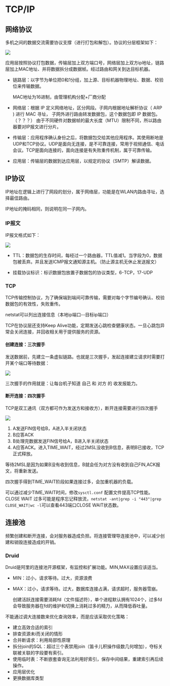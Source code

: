 # TCP/IP

## 网络协议

多机之间的数据交流需要协议支撑（进行打包和解包）。协议的分层框架如下：

![](../imgs/a04.png)  

应用层按照协议打包数据，传输层加上双方端口号，网络层加上双方ip地址，链路层加上MAC地址、并将数据拆分成数据帧。经过路由和网关到达目标机器。

- 链路层：以字节为单位把0和1分组，加上源、目标机器物理地址、数据、校验位来传输数据。

  MAC地址为16进制，由管理机构分配+厂商分配

- 网络层：根据 IP 定义网络地址，区分网段。子网内根据地址解析协议（ ARP ) 进行 MAC 寻址， 子网外进行路由转发数据包，这个数据包即 IP 数据包。（？？？）  由于不同硬件对数据帧的最大长度（MTU）限制不同，所以路由器要对IP报文进行分片。

- 传输层：应用程序确认身份之后，将数据包交给其他应用程序。其使用断地是UDP和TCP协议。UDP是面向无连接，是不可靠连接，常用于视频通信、电话会议。TCP是面向连接的，面向连接是有失败重传机制，属于可靠传输。

- 应用层：传输层的数据到达应用层，以规定的协议（SMTP）解读数据。

## IP协议

IP地址在逻辑上进行了网段的划分，属于网络层，功能是在WLAN内路由寻址，选择最佳路由。

IP地址的掩码相同，则说明在同一子网内。

### IP报文

IP报文格式如下：

![](../imgs/a05.png)  

- TTL：数据包的生存时间，每经过一个路由器，TTL值减1。当字段为0，数据包被丢弃。并且发送ICMP报文通知源主机。（防止源主机无休止发送报文）

- 挂载协议标识：标识数据包放置子数据包的协议类型，6-TCP，17-UDP

### TCP

TCP传输控制协议，为了确保端到端间可靠传输，需要对每个字节编号确认、校验数据包的有效性，失败重传。

netstat可以列出连接信息（本地ip端口--目标ip端口）

TCP在协议层还支持Keep Alive功能，定期发送心跳检查健康状态。一旦心跳包异常会关闭连接，并回收相关用于提供服务的资源。

#### 创建连接：三次握手

发送数据前，先建立一条虚拟链路。也就是三次握手，发起连接建立请求时需要打开某个端口等待数据：

![](../imgs/a06.png)  

三次握手的作用就是：让每台机子知道 自己 和 对方 的 收发报能力。

#### 断开连接：四次握手

TCP是双工通讯（双方都可作为发送方和接收方），断开连接需要进行四次握手

![](../imgs/a07.png)

1. A发送FIN信号给B，A进入半关闭状态
2. B应答ACK
3. B处理完数据发送FIN信号给A，B进入半关闭状态
4. A应答ACK。进入TIME_WAIT，经过2MSL没收到B信息，表明B已接收，TCP正式释放。

等待2MSL是因为如果B没有收到信息，B就会任为对方没有收到自己FIN,ACK报文，将重新发送。

四次握手得到TIME_WAIT阶段如果连接过多，会加重机器的负载。

可以通过减少TIME_WAIT时间，修改``sysctl.conf`` 配置文件提高TCP性能。 CLOSE WAIT 过多可能是程序忘记释放流，``netstat -ant|grep -i "443"|grep CLOSE_WAIT|wc -l``可以查看443端口CLOSE WAIT状态数。

## 连接池

频繁创建和断开连接，会对服务器造成负担。将连接管理导连接池中，可以减少创建和销毁连接造成的开销。

### Druid

Druid是阿里的连接池开源框架，有监控和扩展功能。MIN,MAX设置应该适当。

- MIN：过小，请求等待。过大，资源浪费

- MAX：过小，请求等待。过大，数据库连接占满，请求超时，服务器雪崩。

  创建活跃连接需要消耗fd（文件描述符），单个进程默认拥有1024个，过多fd会导致服务器在fd的维护和切换上消耗过多的精力，从而降低吞吐量。

不能通过调大连接数来优化查询效率，而是应该采取优化策略：

- 建立高效合适的索引 
- 排查资源未i而关闭的情形
- 合并断请求：利用局部性原理
- 拆分join的SQL：超过三个表禁用join（笛卡儿积操作级数几何增加），夺标关联被关联的字段要有索引。
- 使用临时表：不断嵌套查询无法利用好索引，保存中间结果，重建索引再后续操作。
- 应用层优化
- 更换数据库类型
